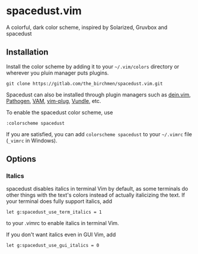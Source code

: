 spacedust.vim
==============

A colorful, dark color scheme, inspired by Solarized, Gruvbox and spacedust

## Installation

Install the color scheme by adding it to your `~/.vim/colors` directory or wherever you pluin manager puts plugins.

```
git clone https://gitlab.com/the_birchmen/spacedust.vim.git
```

Spacedust can also be installed through plugin managers such as
[dein.vim][dein], [Pathogen][pathogen], [VAM][vam],
[vim-plug][vim-plug], [Vundle][vundle], etc.

To enable the spacedust color scheme, use 
```
:colorscheme spacedust
```

If you are satisfied, you can add `colorscheme spacedust` to your `~/.vimrc` file (`_vimrc` in Windows).

[dein]: https://github.com/Shougo/dein.vim
[pathogen]: https://github.com/tpope/vim-pathogen
[vam]: https://github.com/MarcWeber/vim-addon-manager
[vim-plug]: https://github.com/junegunn/vim-plug
[vundle]: https://github.com/VundleVim/Vundle.vim

## Options
### Italics

spacedust disables italics in terminal Vim by default, as some
terminals do other things with the text's colors instead of
actually italicizing the text. If your terminal does fully
support italics, add

    let g:spacedust_use_term_italics = 1

to your .vimrc to enable italics in terminal Vim.

If you don't want italics even in GUI Vim, add

    let g:spacedust_use_gui_italics = 0
